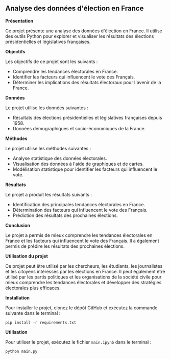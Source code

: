 ## Analyse des données d'élection en France

**Présentation**

Ce projet présente une analyse des données d'élection en France. Il utilise des outils Python pour explorer et visualiser les résultats des élections présidentielles et législatives françaises.

**Objectifs**

Les objectifs de ce projet sont les suivants :

* Comprendre les tendances électorales en France.
* Identifier les facteurs qui influencent le vote des Français.
* Déterminer les implications des résultats électoraux pour l'avenir de la France.

**Données**

Le projet utilise les données suivantes :

* Résultats des élections présidentielles et législatives françaises depuis 1958.
* Données démographiques et socio-économiques de la France.

**Méthodes**

Le projet utilise les méthodes suivantes :

* Analyse statistique des données électorales.
* Visualisation des données à l'aide de graphiques et de cartes.
* Modélisation statistique pour identifier les facteurs qui influencent le vote.

**Résultats**

Le projet a produit les résultats suivants :

* Identification des principales tendances électorales en France.
* Détermination des facteurs qui influencent le vote des Français.
* Prédiction des résultats des prochaines élections.

**Conclusion**

Le projet a permis de mieux comprendre les tendances électorales en France et les facteurs qui influencent le vote des Français. Il a également permis de prédire les résultats des prochaines élections.

**Utilisation du projet**

Ce projet peut être utilisé par les chercheurs, les étudiants, les journalistes et les citoyens intéressés par les élections en France. Il peut également être utilisé par les partis politiques et les organisations de la société civile pour mieux comprendre les tendances électorales et développer des stratégies électorales plus efficaces.

**Installation**

Pour installer le projet, clonez le dépôt GitHub et exécutez la commande suivante dans le terminal :

```
pip install -r requirements.txt
```

**Utilisation**

Pour utiliser le projet, exécutez le fichier `main.ipynb` dans le terminal :

```
python main.py
```
<!-- 
**Documentation**

Pour plus d'informations, veuillez consulter la documentation du projet :

* [https://blog-gestion-de-projet.com/comment-lancer-un-projet-web/](https://blog-gestion-de-projet.com/comment-lancer-un-projet-web/)
* [https://connect.ed-diamond.com/GNU-Linux-Magazine/glmf-158/gerez-votre-documentation-projet-comme-du-code](https://connect.ed-diamond.com/GNU-Linux-Magazine/glmf-158/gerez-votre-documentation-projet-comme-du-code)

**Contributeurs**

* [Liste des contributeurs au projet]

**Licence**

Ce projet est sous licence [nom de la licence].
**Remerciements**

Ce projet a été réalisé grâce au soutien de [liste des sponsors et des partenaires].
-->